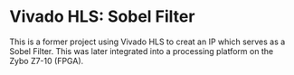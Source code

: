 # Vivado HLS: Sobel Filter
This is a former project using Vivado HLS to creat an IP which serves as a Sobel Filter. This was later integrated into a processing platform on the Zybo Z7-10 (FPGA).
